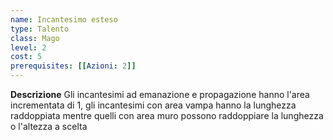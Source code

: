 ```yaml
---
name: Incantesimo esteso
type: Talento
class: Mago
level: 2
cost: 5
prerequisites: [[Azioni: 2]]
---
```


**Descrizione**
Gli incantesimi ad emanazione e propagazione hanno l'area incrementata di 1, gli
incantesimi con area vampa hanno la lunghezza raddoppiata mentre quelli con area
muro possono raddoppiare la lunghezza o l'altezza a scelta